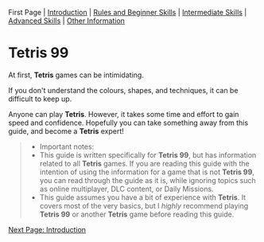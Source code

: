 First Page | [Introduction](Intro.md) | [Rules and Beginner Skills](Beginner.md) | [Intermediate Skills](Intermediate.md) | [Advanced Skills](Advanced.md) | [Other Information](Other.md)

# **Tetris 99**

At first, **Tetris** games can be intimidating.

If you don't understand the colours, shapes, and techniques, it can be difficult to keep up.

Anyone can play **Tetris**. However, it takes some time and effort to gain speed and confidence. Hopefully you can take something away from this guide, and become a **Tetris** expert!

> - Important notes:
> - This guide is written specifically for **Tetris 99**, but has information related to all **Tetris** games. If you are reading this guide with the intention of using the information for a game that is not **Tetris 99**, you can read through the guide as it is, while ignoring topics such as online multiplayer, DLC content, or Daily Missions.
> - This guide assumes you have a bit of experience with **Tetris**. It covers most of the very basics, but I *highly* recommend playing **Tetris 99** or another **Tetris** game before reading this guide.

[Next Page: Introduction](Intro.md)
